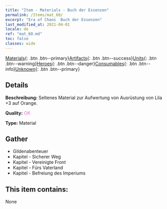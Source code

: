 ```yaml
---
title: "Item - Materials - Buch der Essenzen"
permalink: /Items/mat_60/
excerpt: "Era of Chaos  Buch der Essenzen"
last_modified_at: 2021-04-01
locale: de
ref: "mat_60.md"
toc: false
classes: wide
---
```

 [Materials](/de/Items/){: .btn .btn--primary}[Artifacts](/de/Items/Artifacts/){: .btn .btn--success}[Units](/de/Items/Units/){: .btn .btn--warning}[Heroes](/de/Items/Heroes/){: .btn .btn--danger}[Consumables](/de/Items/Consumables/){: .btn .btn--info}[Unknown](/de/Items/Unknown/){: .btn .btn--primary}

## Details
 **Beschreibung:** Seltenes Material zur Aufwertung von Ausrüstung von Lila +3 auf Orange.

 **Quality:** <span style="color: #DA70D6">OK</span>

 **Type:** Material

## Gather

*    Gildenabenteuer 
*    Kapitel - Sicherer Weg 
*    Kapitel - Vereinigte Front 
*    Kapitel - Fürs Vaterland 
*    Kapitel - Befreiung des Imperiums 

## This item contains:

  None

